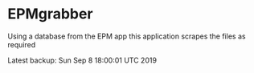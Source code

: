 # EPMgrabber
Using a database from the EPM app this application scrapes the files as required


Latest backup: Sun Sep 8 18:00:01 UTC 2019
